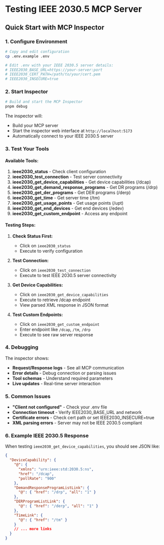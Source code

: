 # Testing IEEE 2030.5 MCP Server

## Quick Start with MCP Inspector

### 1. Configure Environment

```bash
# Copy and edit configuration
cp .env.example .env

# Edit .env with your IEEE 2030.5 server details:
# IEEE2030_BASE_URL=https://your-server:port
# IEEE2030_CERT_PATH=/path/to/your/cert.pem
# IEEE2030_INSECURE=true
```

### 2. Start Inspector

```bash
# Build and start the MCP Inspector
pnpm debug
```

The inspector will:
- Build your MCP server
- Start the inspector web interface at `http://localhost:5173`
- Automatically connect to your IEEE 2030.5 server

### 3. Test Your Tools

#### Available Tools:

1. **ieee2030_status** - Check client configuration
2. **ieee2030_test_connection** - Test server connectivity  
3. **ieee2030_get_device_capabilities** - Get device capabilities (/dcap)
4. **ieee2030_get_demand_response_programs** - Get DR programs (/drp)
5. **ieee2030_get_der_programs** - Get DER programs (/derp)
6. **ieee2030_get_time** - Get server time (/tm)
7. **ieee2030_get_usage_points** - Get usage points (/upt)
8. **ieee2030_get_end_devices** - Get end devices (/edev)
9. **ieee2030_get_custom_endpoint** - Access any endpoint

#### Testing Steps:

1. **Check Status First:**
   - Click on `ieee2030_status` 
   - Execute to verify configuration

2. **Test Connection:**
   - Click on `ieee2030_test_connection`
   - Execute to test IEEE 2030.5 server connectivity

3. **Get Device Capabilities:**
   - Click on `ieee2030_get_device_capabilities`
   - Execute to retrieve /dcap endpoint
   - View parsed XML response in JSON format

4. **Test Custom Endpoints:**
   - Click on `ieee2030_get_custom_endpoint`
   - Enter endpoint like `/dcap`, `/tm`, `/drp`
   - Execute to see raw server response

### 4. Debugging

The inspector shows:
- **Request/Response logs** - See all MCP communication
- **Error details** - Debug connection or parsing issues
- **Tool schemas** - Understand required parameters
- **Live updates** - Real-time server interaction

### 5. Common Issues

- **"Client not configured"** - Check your .env file
- **Connection timeout** - Verify IEEE2030_BASE_URL and network
- **Certificate errors** - Check cert path or set IEEE2030_INSECURE=true
- **XML parsing errors** - Server may not be IEEE 2030.5 compliant

### 6. Example IEEE 2030.5 Response

When testing `ieee2030_get_device_capabilities`, you should see JSON like:

```json
{
  "DeviceCapability": {
    "@": {
      "xmlns": "urn:ieee:std:2030.5:ns",
      "href": "/dcap",
      "pollRate": "900"
    },
    "DemandResponseProgramListLink": {
      "@": { "href": "/drp", "all": "1" }
    },
    "DERProgramListLink": {
      "@": { "href": "/derp", "all": "1" }
    },
    "TimeLink": {
      "@": { "href": "/tm" }
    }
    // ... more links
  }
}
```